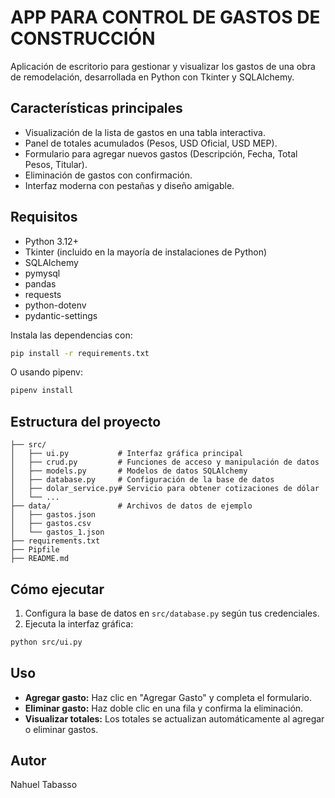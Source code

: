 # APP PARA CONTROL DE GASTOS DE CONSTRUCCIÓN

Aplicación de escritorio para gestionar y visualizar los gastos de una obra de remodelación, desarrollada en Python con Tkinter y SQLAlchemy.

## Características principales

- Visualización de la lista de gastos en una tabla interactiva.
- Panel de totales acumulados (Pesos, USD Oficial, USD MEP).
- Formulario para agregar nuevos gastos (Descripción, Fecha, Total Pesos, Titular).
- Eliminación de gastos con confirmación.
- Interfaz moderna con pestañas y diseño amigable.

## Requisitos

- Python 3.12+
- Tkinter (incluido en la mayoría de instalaciones de Python)
- SQLAlchemy
- pymysql
- pandas
- requests
- python-dotenv
- pydantic-settings

Instala las dependencias con:

```bash
pip install -r requirements.txt
```

O usando pipenv:

```bash
pipenv install
```

## Estructura del proyecto

```text
├── src/
│   ├── ui.py           # Interfaz gráfica principal
│   ├── crud.py         # Funciones de acceso y manipulación de datos
│   ├── models.py       # Modelos de datos SQLAlchemy
│   ├── database.py     # Configuración de la base de datos
│   ├── dolar_service.py# Servicio para obtener cotizaciones de dólar
│   └── ...
├── data/               # Archivos de datos de ejemplo
│   ├── gastos.json
│   ├── gastos.csv
│   └── gastos_1.json
├── requirements.txt
├── Pipfile
├── README.md
```

## Cómo ejecutar

1. Configura la base de datos en `src/database.py` según tus credenciales.
2. Ejecuta la interfaz gráfica:

```bash
python src/ui.py
```

## Uso

- **Agregar gasto:** Haz clic en "Agregar Gasto" y completa el formulario.
- **Eliminar gasto:** Haz doble clic en una fila y confirma la eliminación.
- **Visualizar totales:** Los totales se actualizan automáticamente al agregar o eliminar gastos.

## Autor

Nahuel Tabasso

